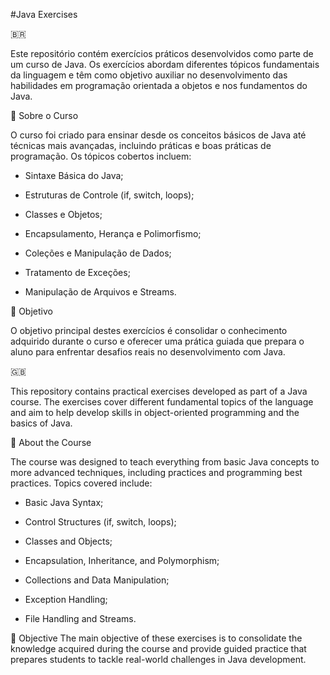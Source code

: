#Java Exercises

&#x1F1E7;&#x1F1F7;

Este repositório contém exercícios práticos desenvolvidos como parte de um curso de Java. Os exercícios abordam diferentes tópicos fundamentais da linguagem e têm como objetivo auxiliar no desenvolvimento das habilidades em programação orientada a objetos e nos fundamentos do Java.

📘 Sobre o Curso

O curso foi criado para ensinar desde os conceitos básicos de Java até técnicas mais avançadas, incluindo práticas e boas práticas de programação. Os tópicos cobertos incluem:

* Sintaxe Básica do Java;
  
* Estruturas de Controle (if, switch, loops);
  
* Classes e Objetos;
  
* Encapsulamento, Herança e Polimorfismo;
  
* Coleções e Manipulação de Dados;
  
* Tratamento de Exceções;
  
* Manipulação de Arquivos e Streams.

🎯 Objetivo

O objetivo principal destes exercícios é consolidar o conhecimento adquirido durante o curso e oferecer uma prática guiada que prepara o aluno para enfrentar desafios reais no desenvolvimento com Java.

🇬🇧

This repository contains practical exercises developed as part of a Java course. The exercises cover different fundamental topics of the language and aim to help develop skills in object-oriented programming and the basics of Java.

📘 About the Course

The course was designed to teach everything from basic Java concepts to more advanced techniques, including practices and programming best practices. Topics covered include:

* Basic Java Syntax;

* Control Structures (if, switch, loops);

* Classes and Objects;

* Encapsulation, Inheritance, and Polymorphism;

* Collections and Data Manipulation;

* Exception Handling;

* File Handling and Streams.

🎯 Objective
The main objective of these exercises is to consolidate the knowledge acquired during the course and provide guided practice that prepares students to tackle real-world challenges in Java development.
